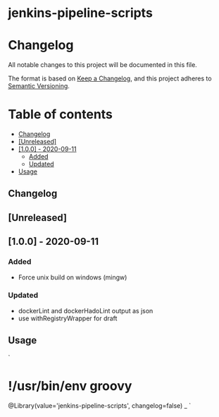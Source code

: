 # jenkins-pipeline-scripts

# Changelog

All notable changes to this project will be documented in this file.

The format is based on [Keep a Changelog](https://keepachangelog.com/en/1.0.0/),
and this project adheres to [Semantic Versioning](https://semver.org/spec/v2.0.0.html).

# Table of contents

<!-- toc -->

- [Changelog](#changelog)
- [[Unreleased]](#unreleased)
- [[1.0.0] - 2020-09-11](#100---2020-09-11)
  * [Added](#added)
  * [Updated](#updated)
- [Usage](#usage)

<!-- tocstop -->

Changelog
---------

<!--lint disable no-undefined-references-->
## [Unreleased]

<!--lint disable no-undefined-references-->
## [1.0.0] - 2020-09-11

### Added
- Force unix build on windows (mingw)

### Updated
- dockerLint and dockerHadoLint output as json
- use withRegistryWrapper for draft

Usage
-----

`
# !/usr/bin/env groovy
@Library(value='jenkins-pipeline-scripts', changelog=false) _
`
